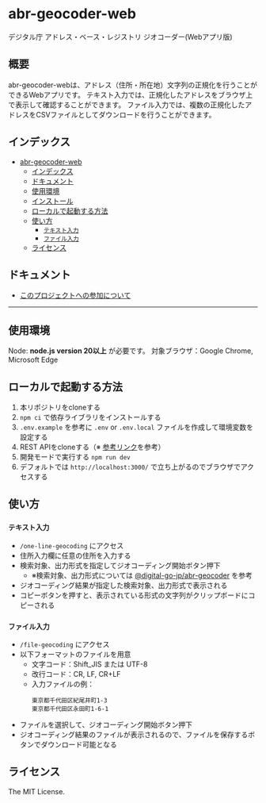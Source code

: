 # abr-geocoder-web
デジタル庁 アドレス・ベース・レジストリ ジオコーダー(Webアプリ版)

## 概要

abr-geocoder-webは、アドレス（住所・所在地）文字列の正規化を行うことができるWebアプリです。
テキスト入力では、正規化したアドレスをブラウザ上で表示して確認することができます。
ファイル入力では、複数の正規化したアドレスをCSVファイルとしてダウンロードを行うことができます。

## インデックス
- [abr-geocoder-web](#abr-geocoder-web)
  - [インデックス](#インデックス)
  - [ドキュメント](#ドキュメント)
  - [使用環境](#使用環境)
  - [インストール](#インストール)
  - [ローカルで起動する方法](#ローカルで起動する方法)
  - [使い方](#使い方)
    - [`テキスト入力`](#テキスト入力)
    - [`ファイル入力`](#ファイル入力)
  - [ライセンス](#ライセンス)

## ドキュメント
- [このプロジェクトへの参加について](docs/CONTRIBUTING.ja.md)

-------

## 使用環境

Node: **node.js version 20以上** が必要です。
対象ブラウザ：Google Chrome, Microsoft Edge

## ローカルで起動する方法

1. 本リポジトリをcloneする
2. `npm ci` で依存ライブラリをインストールする
3. `.env.example` を参考に `.env` or `.env.local` ファイルを作成して環境変数を設定する
4. REST APIをcloneする（※ [参考リンク]()を参考）
5. 開発モードで実行する `npm run dev`
6. デフォルトでは `http://localhost:3000/` で立ち上がるのでブラウザでアクセスする

## 使い方

### `テキスト入力`

- `/one-line-geocoding` にアクセス
- 住所入力欄に任意の住所を入力する
- 検索対象、出力形式を指定してジオコーディング開始ボタン押下
  - ※検索対象、出力形式については [@digital-go-jp/abr-geocoder](https://github.com/digital-go-jp/abr-geocoder) を参考
- ジオコーディング結果が指定した検索対象、出力形式で表示される
- コピーボタンを押すと、表示されている形式の文字列がクリップボードにコピーされる

### `ファイル入力`
- `/file-geocoding` にアクセス
- 以下フォーマットのファイルを用意
  - 文字コード：Shift_JIS または UTF-8
  - 改行コード：CR, LF, CR+LF
  - 入力ファイルの例：
    ```
    東京都千代田区紀尾井町1-3
    東京都千代田区永田町1-6-1
    ```
- ファイルを選択して、ジオコーディング開始ボタン押下
- ジオコーディング結果のファイルが表示されるので、ファイルを保存するボタンでダウンロード可能となる

## ライセンス

The MIT License.